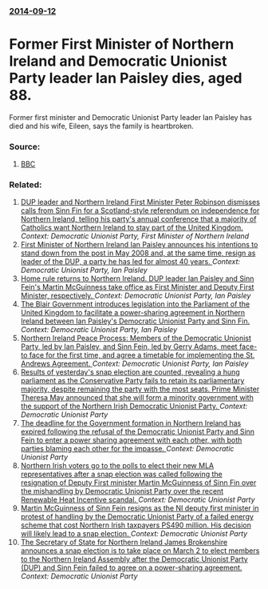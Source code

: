 ### [2014-09-12](/news/2014/09/12/index.md)

# Former First Minister of Northern Ireland and Democratic Unionist Party leader Ian Paisley dies, aged 88. 

Former first minister and Democratic Unionist Party leader Ian Paisley has died and his wife, Eileen, says the family is heartbroken.


### Source:

1. [BBC](http://www.bbc.co.uk/news/uk-northern-ireland-29177705)

### Related:

1. [DUP leader and Northern Ireland First Minister Peter Robinson dismisses calls from Sinn Fin for a Scotland-style referendum on independence for Northern Ireland, telling his party's annual conference that a majority of Catholics want Northern Ireland to stay part of the United Kingdom. ](/news/2012/11/24/dup-leader-and-northern-ireland-first-minister-peter-robinson-dismisses-calls-from-sinn-fein-for-a-scotland-style-referendum-on-independence.md) _Context: Democratic Unionist Party, First Minister of Northern Ireland_
2. [ First Minister of Northern Ireland Ian Paisley announces his intentions to stand down from the post in May 2008 and, at the same time, resign as leader of the DUP, a party he has led for almost 40 years. ](/news/2008/03/4/first-minister-of-northern-ireland-ian-paisley-announces-his-intentions-to-stand-down-from-the-post-in-may-2008-and-at-the-same-time-resi.md) _Context: Democratic Unionist Party, Ian Paisley_
3. [ Home rule returns to Northern Ireland. DUP leader Ian Paisley and Sinn Fein's Martin McGuinness take office as First Minister and Deputy First Minister, respectively. ](/news/2007/05/8/home-rule-returns-to-northern-ireland-dup-leader-ian-paisley-and-sinn-fa-c-in-s-martin-mcguinness-take-office-as-first-minister-and-deputy-f.md) _Context: Democratic Unionist Party, Ian Paisley_
4. [ The Blair Government introduces legislation into the Parliament of the United Kingdom to facilitate a power-sharing agreement in Northern Ireland between Ian Paisley's Democratic Unionist Party and Sinn Fin. ](/news/2007/03/27/the-blair-government-introduces-legislation-into-the-parliament-of-the-united-kingdom-to-facilitate-a-power-sharing-agreement-in-northern-i.md) _Context: Democratic Unionist Party, Ian Paisley_
5. [ Northern Ireland Peace Process: Members of the Democratic Unionist Party, led by Ian Paisley, and Sinn Fein, led by Gerry Adams, meet face-to face for the first time, and agree a timetable for implementing the St. Andrews Agreement. ](/news/2007/03/26/northern-ireland-peace-process-members-of-the-democratic-unionist-party-led-by-ian-paisley-and-sinn-fa-c-in-led-by-gerry-adams-meet-face.md) _Context: Democratic Unionist Party, Ian Paisley_
6. [Results of yesterday's snap election are counted, revealing a hung parliament as the Conservative Party fails to retain its parliamentary majority, despite remaining the party with the most seats. Prime Minister Theresa May announced that she will form a minority government with the support of the Northern Irish Democratic Unionist Party. ](/news/2017/06/9/results-of-yesterday-s-snap-election-are-counted-revealing-a-hung-parliament-as-the-conservative-party-fails-to-retain-its-parliamentary-ma.md) _Context: Democratic Unionist Party_
7. [The deadline for the Government formation in Northern Ireland has expired following the refusal of the Democratic Unionist Party and  Sinn Fein to enter a power sharing agreement with each other, with both parties blaming each other for the impasse. ](/news/2017/03/27/the-deadline-for-the-government-formation-in-northern-ireland-has-expired-following-the-refusal-of-the-democratic-unionist-party-and-sinn-f.md) _Context: Democratic Unionist Party_
8. [Northern Irish voters go to the polls to elect their new MLA representatives after a snap election was called following the resignation of Deputy First minister Martin McGuinness of Sinn Fin over the mishandling by Democratic Unionist Party over the recent Renewable Heat Incentive scandal. ](/news/2017/03/2/northern-irish-voters-go-to-the-polls-to-elect-their-new-mla-representatives-after-a-snap-election-was-called-following-the-resignation-of-d.md) _Context: Democratic Unionist Party_
9. [Martin McGuinness of Sinn Fein resigns as the NI deputy first minister in protest of handling by the Democratic Unionist Party of a failed energy scheme that cost Northern Irish taxpayers PS490 million. His decision will likely lead to a snap election. ](/news/2017/01/9/martin-mcguinness-of-sinn-fa-c-in-resigns-as-the-ni-deputy-first-minister-in-protest-of-handling-by-the-democratic-unionist-party-of-a-failed.md) _Context: Democratic Unionist Party_
10. [The Secretary of State for Northern Ireland James Brokenshire announces a snap election is to take place on March 2 to elect members to the Northern Ireland Assembly after the Democratic Unionist Party (DUP) and Sinn Fein failed to agree on a power-sharing agreement. ](/news/2017/01/16/the-secretary-of-state-for-northern-ireland-james-brokenshire-announces-a-snap-election-is-to-take-place-on-march-2-to-elect-members-to-the.md) _Context: Democratic Unionist Party_
